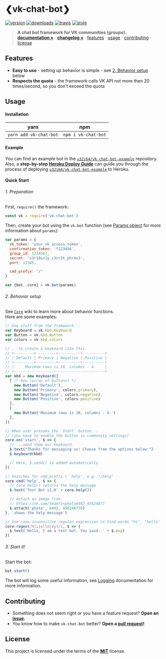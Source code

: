 # ❮vk-chat-bot❯
[![version][badges/npm]][npm]
[![downloads][badges/downloads]][npm]
[![travis][badges/travis]][travis]
[![style][badges/standard]][standard]  

> **A chat bot framework for VK communities (*groups*).**    
> **[documentation »][docs]** ⋅
> **[changelog »][changelog]** ⋅
> [features](#features) ⋅
> [usage](#usage) ⋅
> [contributing](#contributing) ⋅
> [license](#license)

## Features
- **Easy to use** - setting up behavior is simple - see [2. Behavior setup](#2-behavior-setup) below
- **Respects the quota** - the framework calls VK API not more then 20 times/second, so you don't exceed the quota

## Usage
#### Installation
|          yarn          |         npm         |
|:----------------------:|:-------------------:|
| `yarn add vk-chat-bot` | `npm i vk-chat-bot` |


#### Example
You can find an example bot in the [`u32i64/vk-chat-bot-example`][example] repository.    
Also, a **step-by-step [Heroku Deploy Guide][docs/Heroku-Deploy-Guide]** can guide you through the process of deploying [`u32i64/vk-chat-bot-example`][example] to Heroku.

#### Quick Start
###### 1. Preparation
First, `require()` the framework:
```js
const vk = require('vk-chat-bot')
```

Then, create your bot using the `vk.bot` function (see [Params object][docs/bot] for more information about `params`):
```js
var params = {
  vk_token: 'your_vk_access_token',
  confirmation_token: 'f123456',
  group_id: 1234567,
  secret: 's3r10us1y_s3cr3t_phr4s3',
  port: 12345,

  cmd_prefix: "/"
}

var {bot, core} = vk.bot(params)
```

###### 2. Behavior setup

See [`Core`][docs/Core] wiki to learn more about behavior functions.   
Here are some examples:
```js
// Use stuff from the framework...
var Keyboard = vk.kbd.Keyboard
var Button = vk.kbd.Button
var colors = vk.kbd.colors

// ...to create a keyboard like this.
// +---------+---------+----------+----------+
// | Default | Primary | Negative | Positive |
// +---------+---------+----------+----------+
// |     Maximum rows is 10, columns - 4.    |
// +-----------------------------------------+
var kbd = new Keyboard([
  [ /* Row (array of buttons) */
    new Button('Default'),
    new Button('Primary', colors.primary),
    new Button('Negative', colors.negative),
    new Button('Positive', colors.positive)
  ],
  [
    new Button('Maximum rows is 10, columns - 4.')
  ],
])

// When user presses the `Start` button...
// (you have to enable the button in community settings)
core.on('start', $ => {
  // ...send them our keyboard.
  $.text("Thanks for messaging us! Choose from the options below:")
  $.keyboard(kbd)

  // Here, $.send() is added automatically.
})
```
```js
// Searches for cmd_prefix + 'help', e.g. "/help"
core.cmd('help', $ => {
  // core.help() returns the help message
  $.text('Test Bot v1.0' + core.help())

  // Attach an image from
  // https://vk.com/team?z=photo6492_45624077
  $.attach('photo', 6492, 456240778)
}, 'shows the help message')
```
```js
// Use case-insensitive regular expression to find words "hi", "hello" or "hey"
core.regex(/h(i|ello|ey)/i, $ => {
  $.text('Hello, I am a test bot. You said: ' + $.msg)
})
```

###### 3. Start it!
Start the bot:

```js
bot.start()
```

The bot will log some useful information, see [Logging][docs/Stats] documentation for more information.

## Contributing
- Something does not seem right or you have a feature request? **Open an [issue][issues].**
- You know how to make `vk-chat-bot` better? **Open a [pull request][pulls]!**

## License
This project is licensed under the terms of the **[MIT][license]** license.

<!-- LINKS -->

[badges/standard]:  https://img.shields.io/badge/code_style-standard-6200ea.svg?style=for-the-badge
[badges/travis]:    https://img.shields.io/travis/u32i64/vk-chat-bot/master.svg?style=for-the-badge&logo=travis
[badges/npm]:       https://img.shields.io/npm/v/vk-chat-bot.svg?style=for-the-badge
[badges/downloads]: https://img.shields.io/npm/dt/vk-chat-bot.svg?style=for-the-badge

[npm]:    https://www.npmjs.com/package/vk-chat-bot
[travis]: https://travis-ci.org/u32i64/vk-chat-bot

[changelog]: https://github.com/u32i64/vk-chat-bot/blob/master/CHANGELOG.md
[license]:   https://github.com/u32i64/vk-chat-bot/blob/master/LICENSE

[docs]:                     https://u32i64.github.io/vk-chat-bot/
[docs/Core]:                https://u32i64.github.io/vk-chat-bot/Core.html
[docs/Stats]:               https://u32i64.github.io/vk-chat-bot/Stats.html
[docs/Heroku-Deploy-Guide]: https://u32i64.github.io/vk-chat-bot/tutorial-heroku-deploy-guide.html
[docs/bot]:                 https://u32i64.github.io/vk-chat-bot/global.html#bot

[example]: https://github.com/u32i64/vk-chat-bot-example
[issues]:  https://github.com/u32i64/vk-chat-bot/issues
[pulls]:   https://github.com/u32i64/vk-chat-bot/pulls

[standard]: https://standardjs.com
